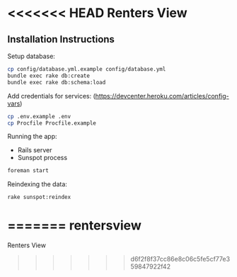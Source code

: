 <<<<<<< HEAD
Renters View
============

Installation Instructions
------------------------

Setup database:

```bash
cp config/database.yml.example config/database.yml
bundle exec rake db:create
bundle exec rake db:schema:load
```

Add credentials for services: (https://devcenter.heroku.com/articles/config-vars)

```bash
cp .env.example .env
cp Procfile Procfile.example
```

Running the app:
* Rails server
* Sunspot process

```bash
foreman start
```

Reindexing the data:
```bash
rake sunspot:reindex
```
=======
rentersview
===========

Renters View
>>>>>>> d6f2f8f37cc86e8c06c5fe5cf77e359847922f42
